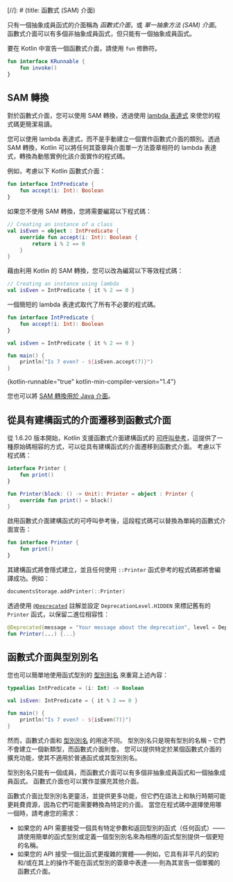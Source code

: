 [//]: # (title: 函數式 (SAM) 介面)

只有一個抽象成員函式的介面稱為 _函數式介面_，或 _單一抽象方法 (SAM) 介面_。函數式介面可以有多個非抽象成員函式，但只能有一個抽象成員函式。

要在 Kotlin 中宣告一個函數式介面，請使用 `fun` 修飾符。

```kotlin
fun interface KRunnable {
    fun invoke()
}
```

## SAM 轉換

對於函數式介面，您可以使用 SAM 轉換，透過使用 [lambda 表達式](lambdas.md#lambda-expressions-and-anonymous-functions) 來使您的程式碼更簡潔易讀。

您可以使用 lambda 表達式，而不是手動建立一個實作函數式介面的類別。透過 SAM 轉換，Kotlin 可以將任何其簽章與介面單一方法簽章相符的 lambda 表達式，轉換為動態實例化該介面實作的程式碼。

例如，考慮以下 Kotlin 函數式介面：

```kotlin
fun interface IntPredicate {
    fun accept(i: Int): Boolean
}
```

如果您不使用 SAM 轉換，您將需要編寫以下程式碼：

```kotlin
// Creating an instance of a class
val isEven = object : IntPredicate {
    override fun accept(i: Int): Boolean {
        return i % 2 == 0
    }
}
```

藉由利用 Kotlin 的 SAM 轉換，您可以改為編寫以下等效程式碼：

```kotlin
// Creating an instance using lambda
val isEven = IntPredicate { it % 2 == 0 }
```

一個簡短的 lambda 表達式取代了所有不必要的程式碼。

```kotlin
fun interface IntPredicate {
    fun accept(i: Int): Boolean
}

val isEven = IntPredicate { it % 2 == 0 }

fun main() {
    println("Is 7 even? - ${isEven.accept(7)}")
}
```
{kotlin-runnable="true" kotlin-min-compiler-version="1.4"}

您也可以將 [SAM 轉換用於 Java 介面](java-interop.md#sam-conversions)。

## 從具有建構函式的介面遷移到函數式介面

從 1.6.20 版本開始，Kotlin 支援函數式介面建構函式的 [可呼叫參考](reflection.md#callable-references)，這提供了一種原始碼相容的方式，可以從具有建構函式的介面遷移到函數式介面。
考慮以下程式碼：

```kotlin
interface Printer { 
    fun print() 
}

fun Printer(block: () -> Unit): Printer = object : Printer {
    override fun print() = block()
}
```

啟用函數式介面建構函式的可呼叫參考後，這段程式碼可以替換為單純的函數式介面宣告：

```kotlin
fun interface Printer { 
    fun print()
}
```

其建構函式將會隱式建立，並且任何使用 `::Printer` 函式參考的程式碼都將會編譯成功。例如：

```kotlin
documentsStorage.addPrinter(::Printer)
```

透過使用 [`@Deprecated`](https://kotlinlang.org/api/latest/jvm/stdlib/kotlin/-deprecated/) 註解並設定 `DeprecationLevel.HIDDEN` 來標記舊有的 `Printer` 函式，以保留二進位相容性：

```kotlin
@Deprecated(message = "Your message about the deprecation", level = DeprecationLevel.HIDDEN)
fun Printer(...) {...}
```

## 函數式介面與型別別名

您也可以簡單地使用函式型別的 [型別別名](type-aliases.md) 來重寫上述內容：

```kotlin
typealias IntPredicate = (i: Int) -> Boolean

val isEven: IntPredicate = { it % 2 == 0 }

fun main() {
    println("Is 7 even? - ${isEven(7)}")
}
```

然而，函數式介面和 [型別別名](type-aliases.md) 的用途不同。
型別別名只是現有型別的名稱 – 它們不會建立一個新類型，而函數式介面則會。
您可以提供特定於某個函數式介面的擴充功能，使其不適用於普通函式或其型別別名。

型別別名只能有一個成員，而函數式介面可以有多個非抽象成員函式和一個抽象成員函式。
函數式介面也可以實作並擴充其他介面。

函數式介面比型別別名更靈活，並提供更多功能，但它們在語法上和執行時期可能更耗費資源，因為它們可能需要轉換為特定的介面。
當您在程式碼中選擇使用哪一個時，請考慮您的需求：
*   如果您的 API 需要接受一個具有特定參數和返回型別的函式（任何函式）——請使用簡單的函式型別或定義一個型別別名來為相應的函式型別提供一個更短的名稱。
*   如果您的 API 接受一個比函式更複雜的實體——例如，它具有非平凡的契約和/或在其上的操作不能在函式型別的簽章中表達——則為其宣告一個單獨的函數式介面。